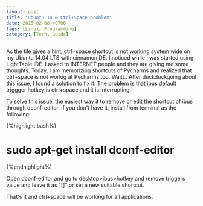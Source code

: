 ```yaml
---
layout: post
title: "Ubuntu 14 & Ctrl+Space problem"
date: 2015-02-08 +0700
tags: [Linux, Programming]
category: [Tech, Guide]
---
```


As the tile gives a hint, ctrl+space shortcut is not working system wide on my Ubuntu 14.04 LTS with cinnamon DE. I noticed while I was started using LightTable IDE. I asked to INTERNET people and they are giving me some thoughts. Today, I am memorizing shortcuts of Pycharms and realized that ctrl+space is not workig at Pycharms too. Waitt.. After duckduckgoing about this issue, I found a solution to fix it. The problem is that <a href="https://help.ubuntu.com/community/ibus" target="_blank">ibus</a> default triggger hotkey is ctrl+space and it is interrupting. 

To solve this issue, the easiest way it to remove or edit the shortcut of ibus through dconf-editor. If you don't have it, install from terminal as the following:

{%highlight bash%}
# sudo apt-get install dconf-editor
{%endhighlight%}

Open dconf-editor and go to desktop>ibus>hotkey and remove triggers value and leave it as "[]" or set a new suitable shortcut.

That's it and ctrl+space will be working for all applications.



